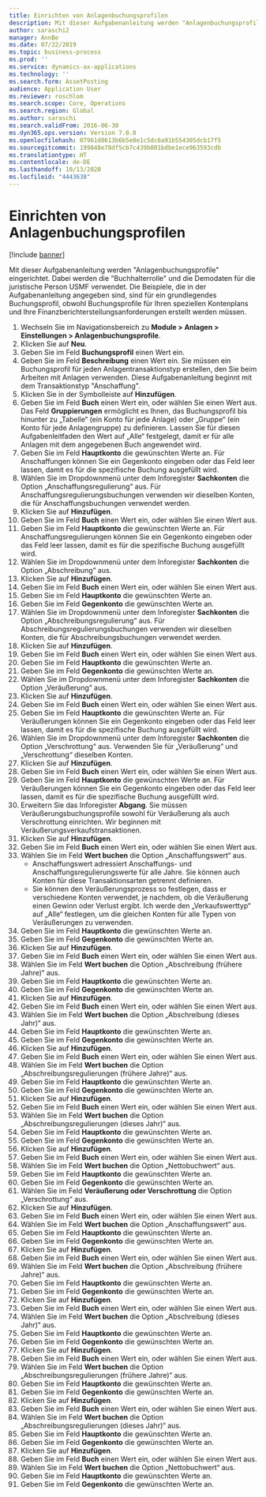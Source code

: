```yaml
---
title: Einrichten von Anlagenbuchungsprofilen
description: Mit dieser Aufgabenanleitung werden "Anlagenbuchungsprofile" eingerichtet.
author: saraschi2
manager: AnnBe
ms.date: 07/22/2019
ms.topic: business-process
ms.prod: ''
ms.service: dynamics-ax-applications
ms.technology: ''
ms.search.form: AssetPosting
audience: Application User
ms.reviewer: roschlom
ms.search.scope: Core, Operations
ms.search.region: Global
ms.author: saraschi
ms.search.validFrom: 2016-06-30
ms.dyn365.ops.version: Version 7.0.0
ms.openlocfilehash: 07961d8613b6b5e0e1c5dc6a91b554305dcb17f5
ms.sourcegitcommit: 199848e78df5cb7c439b001bdbe1ece963593cdb
ms.translationtype: HT
ms.contentlocale: de-DE
ms.lasthandoff: 10/13/2020
ms.locfileid: "4443638"
---
```

# <a name="set-up-fixed-asset-posting-profiles"></a>Einrichten von Anlagenbuchungsprofilen

[!include [banner](../../includes/banner.md)]

Mit dieser Aufgabenanleitung werden "Anlagenbuchungsprofile" eingerichtet.  Dabei werden die "Buchhalterrolle" und die Demodaten für die juristische Person USMF verwendet.  Die Beispiele, die in der Aufgabenanleitung angegeben sind, sind für ein grundlegendes Buchungsprofil, obwohl Buchungsprofile für Ihren speziellen Kontenplans und Ihre Finanzberichterstellungsanforderungen erstellt werden müssen.

1. Wechseln Sie im Navigationsbereich zu **Module > Anlagen > Einstellungen > Anlagenbuchungsprofile**.
2. Klicken Sie auf **Neu**.
3. Geben Sie im Feld **Buchungsprofil** einen Wert ein.
4. Geben Sie im Feld **Beschreibung** einen Wert ein. Sie müssen ein Buchungsprofil für jeden Anlagentransaktionstyp erstellen, den Sie beim Arbeiten mit Anlagen verwenden. Diese Aufgabenanleitung beginnt mit dem Transaktionstyp "Anschaffung".  
5. Klicken Sie in der Symbolleiste auf **Hinzufügen**.
6. Geben Sie im Feld **Buch** einen Wert ein, oder wählen Sie einen Wert aus. Das Feld **Gruppierungen** ermöglicht es Ihnen, das Buchungsprofil bis hinunter zu „Tabelle“ (ein Konto für jede Anlage) oder „Gruppe“ (ein Konto für jede Anlagengruppe) zu definieren. Lassen Sie für diesen Aufgabenleitfaden den Wert auf „Alle“ festgelegt, damit er für alle Anlagen mit dem angegebenen Buch angewendet wird.  
7. Geben Sie im Feld **Hauptkonto** die gewünschten Werte an. Für Anschaffungen können Sie ein Gegenkonto eingeben oder das Feld leer lassen, damit es für die spezifische Buchung ausgefüllt wird.    
8. Wählen Sie im Dropdownmenü unter dem Inforegister **Sachkonten** die Option „Anschaffungsregulierung“ aus. Für Anschaffungsregulierungsbuchungen verwenden wir dieselben Konten, die für Anschaffungsbuchungen verwendet werden.  
9. Klicken Sie auf **Hinzufügen**.
10. Geben Sie im Feld **Buch** einen Wert ein, oder wählen Sie einen Wert aus.
11. Geben Sie im Feld **Hauptkonto** die gewünschten Werte an. Für Anschaffungsregulierungen können Sie ein Gegenkonto eingeben oder das Feld leer lassen, damit es für die spezifische Buchung ausgefüllt wird.    
12. Wählen Sie im Dropdownmenü unter dem Inforegister **Sachkonten** die Option „Abschreibung“ aus.
13. Klicken Sie auf **Hinzufügen**.
14. Geben Sie im Feld **Buch** einen Wert ein, oder wählen Sie einen Wert aus.
15. Geben Sie im Feld **Hauptkonto** die gewünschten Werte an.
16. Geben Sie im Feld **Gegenkonto** die gewünschten Werte an.
17. Wählen Sie im Dropdownmenü unter dem Inforegister **Sachkonten** die Option „Abschreibungsregulierung“ aus. Für Abschreibungsregulierungsbuchungen verwenden wir dieselben Konten, die für Abschreibungsbuchungen verwendet werden.  
18. Klicken Sie auf **Hinzufügen**.
19. Geben Sie im Feld **Buch** einen Wert ein, oder wählen Sie einen Wert aus.
20. Geben Sie im Feld **Hauptkonto** die gewünschten Werte an.
21. Geben Sie im Feld **Gegenkonto** die gewünschten Werte an.
22. Wählen Sie im Dropdownmenü unter dem Inforegister **Sachkonten** die Option „Veräußerung“ aus.
23. Klicken Sie auf **Hinzufügen**.
24. Geben Sie im Feld **Buch** einen Wert ein, oder wählen Sie einen Wert aus.
25. Geben Sie im Feld **Hauptkonto** die gewünschten Werte an. Für Veräußerungen können Sie ein Gegenkonto eingeben oder das Feld leer lassen, damit es für die spezifische Buchung ausgefüllt wird.  
26. Wählen Sie im Dropdownmenü unter dem Inforegister **Sachkonten** die Option „Verschrottung“ aus. Verwenden Sie für „Veräußerung“ und „Verschrottung“ dieselben Konten.  
27. Klicken Sie auf **Hinzufügen**.
28. Geben Sie im Feld **Buch** einen Wert ein, oder wählen Sie einen Wert aus.
29. Geben Sie im Feld **Hauptkonto** die gewünschten Werte an. Für Veräußerungen können Sie ein Gegenkonto eingeben oder das Feld leer lassen, damit es für die spezifische Buchung ausgefüllt wird.  
30. Erweitern Sie das Inforegister **Abgang**. Sie müssen Veräußerungsbuchungsprofile sowohl für Veräußerung als auch Verschrottung einrichten.  Wir beginnen mit Veräußerungsverkaufstransaktionen.  
31. Klicken Sie auf **Hinzufügen**.
32. Geben Sie im Feld **Buch** einen Wert ein, oder wählen Sie einen Wert aus.
33. Wählen Sie im Feld **Wert buchen** die Option „Anschaffungswert“ aus.
    * Anschaffungswert adressiert Anschaffungs- und Anschaffungsregulierungswerte für alle Jahre. Sie können auch Konten für diese Transaktionsarten getrennt definieren.  
    * Sie können den Veräußerungsprozess so festlegen, dass er verschiedene Konten verwendet, je nachdem, ob die Veräußerung einen Gewinn oder Verlust ergibt. Ich werde den „Verkaufswerttyp“ auf „Alle“ festlegen, um die gleichen Konten für alle Typen von Veräußerungen zu verwenden.  
34. Geben Sie im Feld **Hauptkonto** die gewünschten Werte an.
35. Geben Sie im Feld **Gegenkonto** die gewünschten Werte an.
36. Klicken Sie auf **Hinzufügen**.
37. Geben Sie im Feld **Buch** einen Wert ein, oder wählen Sie einen Wert aus.
38. Wählen Sie im Feld **Wert buchen** die Option „Abschreibung (frühere Jahre)“ aus.  
38. Geben Sie im Feld **Hauptkonto** die gewünschten Werte an.
39. Geben Sie im Feld **Gegenkonto** die gewünschten Werte an.
40. Klicken Sie auf **Hinzufügen**.
41. Geben Sie im Feld **Buch** einen Wert ein, oder wählen Sie einen Wert aus.
42. Wählen Sie im Feld **Wert buchen** die Option „Abschreibung (dieses Jahr)“ aus.
43. Geben Sie im Feld **Hauptkonto** die gewünschten Werte an.
44. Geben Sie im Feld **Gegenkonto** die gewünschten Werte an.
45. Klicken Sie auf **Hinzufügen**.
46. Geben Sie im Feld **Buch** einen Wert ein, oder wählen Sie einen Wert aus.
47. Wählen Sie im Feld **Wert buchen** die Option „Abschreibungsregulierungen (frühere Jahre)“ aus.
48. Geben Sie im Feld **Hauptkonto** die gewünschten Werte an.
49. Geben Sie im Feld **Gegenkonto** die gewünschten Werte an.
50. Klicken Sie auf **Hinzufügen**.
51. Geben Sie im Feld **Buch** einen Wert ein, oder wählen Sie einen Wert aus.
52. Wählen Sie im Feld **Wert buchen** die Option „Abschreibungsregulierungen (dieses Jahr)“ aus.
53. Geben Sie im Feld **Hauptkonto** die gewünschten Werte an.
54. Geben Sie im Feld **Gegenkonto** die gewünschten Werte an.
55. Klicken Sie auf **Hinzufügen**.
56. Geben Sie im Feld **Buch** einen Wert ein, oder wählen Sie einen Wert aus.
57. Wählen Sie im Feld **Wert buchen** die Option „Nettobuchwert“ aus.
58. Geben Sie im Feld **Hauptkonto** die gewünschten Werte an.
59. Geben Sie im Feld **Gegenkonto** die gewünschten Werte an.
60. Wählen Sie im Feld **Veräußerung oder Verschrottung** die Option „Verschrottung“ aus.
61. Klicken Sie auf **Hinzufügen**.
62. Geben Sie im Feld **Buch** einen Wert ein, oder wählen Sie einen Wert aus.
63. Wählen Sie im Feld **Wert buchen** die Option „Anschaffungswert“ aus.
64. Geben Sie im Feld **Hauptkonto** die gewünschten Werte an.
65. Geben Sie im Feld **Gegenkonto** die gewünschten Werte an.
66. Klicken Sie auf **Hinzufügen**.
67. Geben Sie im Feld **Buch** einen Wert ein, oder wählen Sie einen Wert aus.
67. Wählen Sie im Feld **Wert buchen** die Option „Abschreibung (frühere Jahre)“ aus.  
68. Geben Sie im Feld **Hauptkonto** die gewünschten Werte an.
69. Geben Sie im Feld **Gegenkonto** die gewünschten Werte an.
70. Klicken Sie auf **Hinzufügen**.
71. Geben Sie im Feld **Buch** einen Wert ein, oder wählen Sie einen Wert aus.
72. Wählen Sie im Feld **Wert buchen** die Option „Abschreibung (dieses Jahr)“ aus.
73. Geben Sie im Feld **Hauptkonto** die gewünschten Werte an.
74. Geben Sie im Feld **Gegenkonto** die gewünschten Werte an.
75. Klicken Sie auf **Hinzufügen**.
76. Geben Sie im Feld **Buch** einen Wert ein, oder wählen Sie einen Wert aus.
77. Wählen Sie im Feld **Wert buchen** die Option „Abschreibungsregulierungen (frühere Jahre)“ aus.
78. Geben Sie im Feld **Hauptkonto** die gewünschten Werte an.
79. Geben Sie im Feld **Gegenkonto** die gewünschten Werte an.
80. Klicken Sie auf **Hinzufügen**.
81. Geben Sie im Feld **Buch** einen Wert ein, oder wählen Sie einen Wert aus.
82. Wählen Sie im Feld **Wert buchen** die Option „Abschreibungsregulierungen (dieses Jahr)“ aus.
83. Geben Sie im Feld **Hauptkonto** die gewünschten Werte an.
84. Geben Sie im Feld **Gegenkonto** die gewünschten Werte an.
85. Klicken Sie auf **Hinzufügen**.
86. Geben Sie im Feld **Buch** einen Wert ein, oder wählen Sie einen Wert aus.
87. Wählen Sie im Feld **Wert buchen** die Option „Nettobuchwert“ aus.
88. Geben Sie im Feld **Hauptkonto** die gewünschten Werte an.
89. Geben Sie im Feld **Gegenkonto** die gewünschten Werte an.

